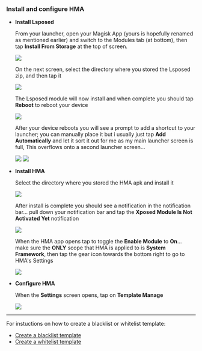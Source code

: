 ### Install and configure HMA

- **Install Lsposed**

   From your launcher, open your Magisk App (yours is hopefully renamed as mentioned earlier) and switch to the Modules tab (at bottom), then tap **Install From Storage** at the top of screen.

   ![](image/HMA1.jpg?raw=true)

   On the next screen, select the directory where you stored the Lsposed zip, and then tap it

   ![](image/HMA2.jpg?raw=true)

   The Lsposed module will now install and when complete you should tap **Reboot** to reboot your device

   ![](image/HMA3.jpg?raw=true)

   After your device reboots you will see a prompt to add a shortcut to your launcher; you can manually place it but i usually just tap **Add Automatically** and let it sort it out for me as my main launcher screen is full, This overflows onto a second launcher screen...

  ![](image/HMA4.jpg?raw=true) ![](image/HMA5.jpg?raw=true)



- **Install HMA**

   Select the directory where you stored the HMA apk and install it

   ![](image/HMA6.jpg?raw=true)

   After install is complete you should see a notification in the notification bar... pull down your notification bar and tap the **Xposed Module Is Not Activated Yet** notification

   ![](image/HMA7.jpg?raw=true)

   When the HMA app opens tap to toggle the **Enable Module** to **On**... make sure the **ONLY** scope that HMA is applied to is **System Framework**, then tap the gear icon towards the bottom right to go to HMA's Settings

   ![](image/HMA8.jpg?raw=true)


- **Configure HMA**
 
   When the **Settings** screen opens, tap on **Template Manage**

   ![](image/HMA9.jpg?raw=true)

---

   For instuctions on how to create a blacklist or whitelist template:
- [Create a blacklist template](BlackList.md)
- [Create a whitelist template](WhiteList.md)
